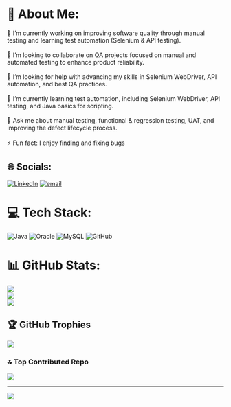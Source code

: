 # 💫 About Me:
🔭 I’m currently working on improving software quality through manual testing and learning test automation (Selenium & API testing).<br><br>👯 I’m looking to collaborate on QA projects focused on manual and automated testing to enhance product reliability.<br><br>🤝 I’m looking for help with advancing my skills in Selenium WebDriver, API automation, and best QA practices.<br><br>🌱 I’m currently learning test automation, including Selenium WebDriver, API testing, and Java basics for scripting.<br><br>💬 Ask me about manual testing, functional & regression testing, UAT, and improving the defect lifecycle process.<br><br>⚡ Fun fact: I enjoy finding and fixing bugs 


## 🌐 Socials:
[![LinkedIn](https://img.shields.io/badge/LinkedIn-%230077B5.svg?logo=linkedin&logoColor=white)](https://linkedin.com/in/www.linkedin.com/in/sudhansuchoudhury) [![email](https://img.shields.io/badge/Email-D14836?logo=gmail&logoColor=white)](mailto:te.sudhansu@gmail.com) 

# 💻 Tech Stack:
![Java](https://img.shields.io/badge/java-%23ED8B00.svg?style=plastic&logo=openjdk&logoColor=white) ![Oracle](https://img.shields.io/badge/Oracle-F80000?style=plastic&logo=oracle&logoColor=white) ![MySQL](https://img.shields.io/badge/mysql-4479A1.svg?style=plastic&logo=mysql&logoColor=white) ![GitHub](https://img.shields.io/badge/github-%23121011.svg?style=plastic&logo=github&logoColor=white)
# 📊 GitHub Stats:
![](https://github-readme-stats.vercel.app/api?username=Sudhansuchoudhury&theme=dark&hide_border=false&include_all_commits=false&count_private=false)<br/>
![](https://nirzak-streak-stats.vercel.app/?user=Sudhansuchoudhury&theme=dark&hide_border=false)<br/>
![](https://github-readme-stats.vercel.app/api/top-langs/?username=Sudhansuchoudhury&theme=dark&hide_border=false&include_all_commits=false&count_private=false&layout=compact)

## 🏆 GitHub Trophies
![](https://github-profile-trophy.vercel.app/?username=Sudhansuchoudhury&theme=gruvbox&no-frame=true&no-bg=false&margin-w=4)

### 🔝 Top Contributed Repo
![](https://github-contributor-stats.vercel.app/api?username=Sudhansuchoudhury&limit=5&theme=nightowl&combine_all_yearly_contributions=true)

---
[![](https://visitcount.itsvg.in/api?id=Sudhansuchoudhury&icon=6&color=0)](https://visitcount.itsvg.in)

<!-- Proudly created with GPRM ( https://gprm.itsvg.in ) -->
